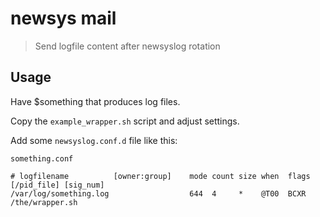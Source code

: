 # newsys mail

> Send logfile content after newsyslog rotation

## Usage

Have $something that produces log files.

Copy the `example_wrapper.sh` script and adjust settings.

Add some `newsyslog.conf.d` file like this:

`something.conf`

```plain
# logfilename          [owner:group]    mode count size when  flags [/pid_file] [sig_num]
/var/log/something.log                  644  4     *    @T00  BCXR  /the/wrapper.sh
```

